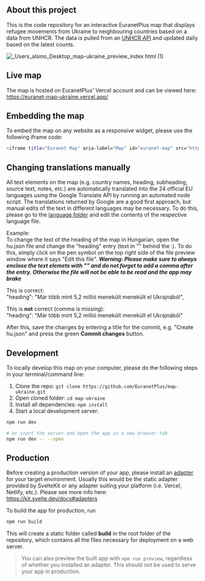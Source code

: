 ## About this project

This is the code repository for an interactive EuranetPlus map that displays refugee movements from Ukraine to neighbouring countries based on a data from UNHCR. The data is pulled from an [UNHCR API](https://data2.unhcr.org/en/situations/ukraine) and updated daily based on the latest counts.

![_Users_alsino_Desktop_map-ukraine_preview_index html (1)](https://user-images.githubusercontent.com/104374044/165337413-67e72e8a-68b0-401a-9bf3-c5cfa3d69eb1.png)


## Live map

The map is hosted on EuranetPlus' Vercel account and can be viewed here:  
https://euranet-map-ukraine.vercel.app/

## Embedding the map

To embed the map on any website as a responsive widget, please use the following iframe code:

```bash
<iframe title="Euranet Map" aria-label="Map" id="euranet-map" src="https://euranet-map-ukraine.vercel.app/" scrolling="no"frameborder="0" style="width: 0; min-width: 100% !important; border: none;" height="624"></iframe><script type="text/javascript">window.addEventListener("message", e => { if ("https://euranet-map-ukraine.vercel.app" !== e.origin) return; let t = e.data; if (t.height) { document.getElementById("euranet-map").height = t.height + "px" } }, !1)</script>
```

## Changing translations manually

All text elements on the map (e.g. country names, heading, subheading, source text, notes, etc.) are automatically translated into the 24 official EU languages using the Google Translate API by running an automated node script. The translations returned by Google are a good first approach, but manual edits of the text in different languages may be necessary. To do this, please go to the [language folder](https://github.com/EuranetPlus/map-ukraine/tree/main/static/languages) and edit the contents of the respective language file.  

Example:  
To change the text of the heading of the map in Hungarian, open the hu.json file and change the "heading" entry (text in "" behind the :). To do this, simply click on the pen symbol on the top right side of the file preview window where it says "Edit this file". ***Warning: Please make sure to always enclose the text elemets with "" and do not forget to add a comma after the entry. Otherwise the file will not be able to be read and the app may brake***

This is correct:  
"heading": "Már több mint 5,2 millió menekült menekült el Ukrajnából",

This is **not** correct (comma is missing):  
"heading": "Már több mint 5,2 millió menekült menekült el Ukrajnából"

After this, save the changes by entering a title for the commit, e.g. "Create hu.json" and press the green __Commit changes__ button.



## Development

To locally develop this map on your computer, please do the following steps in your terminal/command line:

1. Clone the repo: ``git clone https://github.com/EuranetPlus/map-ukraine.git``
2. Open cloned folder: ``cd map-ukraine``
3. Install all dependencies: ``npm install``
4. Start a local development server:  

```bash
npm run dev

# or start the server and open the app in a new browser tab
npm run dev -- --open
```

## Production

Before creating a production version of your app, please install an [adapter](https://kit.svelte.dev/docs#adapters) for your target environment. Usually this would be the static adapter provided by SvelteKit or any adapter suiting your platform (i.e. Vercel, Netlify, etc.). Please see more info here: https://kit.svelte.dev/docs#adapters

To build the app for production, run

```bash
npm run build
```

This will create a static folder called __build__ in the root folder of the repository, which contains all the files necessary for deployment on a web server.

> You can also preview the built app with `npm run preview`, regardless of whether you installed an adapter. This should _not_ be used to serve your app in production.
